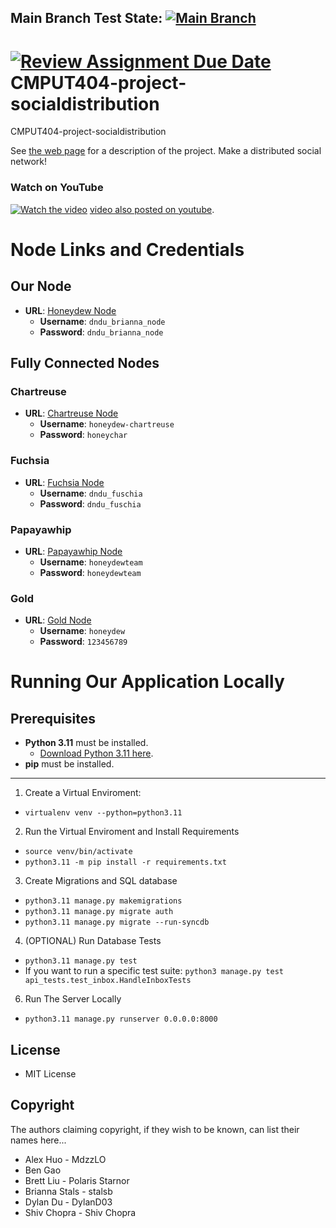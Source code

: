 ## Main Branch Test State: [![Main Branch](https://github.com/uofa-cmput404/f24-project-honeydew/actions/workflows/django.yml/badge.svg?branch=main)](https://github.com/uofa-cmput404/f24-project-honeydew/actions/workflows/django.yml)

[![Review Assignment Due Date](https://classroom.github.com/assets/deadline-readme-button-22041afd0340ce965d47ae6ef1cefeee28c7c493a6346c4f15d667ab976d596c.svg)](https://classroom.github.com/a/zUKWOP3z)
CMPUT404-project-socialdistribution
===================================

CMPUT404-project-socialdistribution

See [the web page](https://uofa-cmput404.github.io/general/project.html) for a description of the project.
Make a distributed social network!

### Watch on YouTube
[![Watch the video](https://img.youtube.com/vi/-5R_JLsiuoI/maxresdefault.jpg)](https://www.youtube.com/watch?v=-5R_JLsiuoI)
[video also posted on youtube](https://www.youtube.com/watch?v=-5R_JLsiuoI).

# Node Links and Credentials

## Our Node
- **URL**: [Honeydew Node](https://f24-project-honeydew-bstals-76c059d88b9b.herokuapp.com/login/)
  - **Username**: `dndu_brianna_node`
  - **Password**: `dndu_brianna_node`

## Fully Connected Nodes
### Chartreuse
- **URL**: [Chartreuse Node](https://f24-project-chartreuse-b4b2bcc83d87.herokuapp.com/chartreuse/)
  - **Username**: `honeydew-chartreuse`
  - **Password**: `honeychar`

### Fuchsia
- **URL**: [Fuchsia Node](https://f24-fuchsia-605b02c3dd87.herokuapp.com/app/)
  - **Username**: `dndu_fuschia`
  - **Password**: `dndu_fuschia`

### Papayawhip
- **URL**: [Papayawhip Node](https://c404-project-7bb630f157d0.herokuapp.com/home)
  - **Username**: `honeydewteam`
  - **Password**: `honeydewteam`

### Gold
- **URL**: [Gold Node](https://gold-d9aafb476531.herokuapp.com/login)
  - **Username**: `honeydew`
  - **Password**: `123456789`

# Running Our Application Locally

## Prerequisites
- **Python 3.11** must be installed.  
  - [Download Python 3.11 here](https://www.python.org/downloads/).  
- **pip** must be installed.

---

1) Create a Virtual Enviroment:
- ```virtualenv venv --python=python3.11 ```

2) Run the Virtual Enviroment and Install Requirements
- ```source venv/bin/activate ```
- ```python3.11 -m pip install -r requirements.txt ```

3) Create Migrations and SQL database
- ```python3.11 manage.py makemigrations ```
- ```python3.11 manage.py migrate auth ```
- ```python3.11 manage.py migrate --run-syncdb ```

4) (OPTIONAL) Run Database Tests
- ```python3.11 manage.py test ```
- If you want to run a specific test suite: ```python3 manage.py test api_tests.test_inbox.HandleInboxTests```

6) Run The Server Locally
- ```python3.11 manage.py runserver 0.0.0.0:8000 ```
  



## License

* MIT License

## Copyright

The authors claiming copyright, if they wish to be known, can list their names here...

* Alex Huo - MdzzLO
* Ben Gao
* Brett Liu - Polaris Starnor
* Brianna Stals - stalsb
* Dylan Du - DylanD03
* Shiv Chopra - Shiv Chopra
